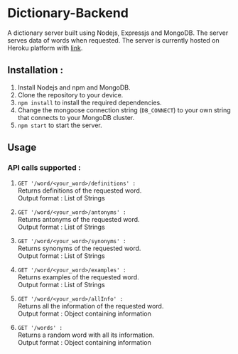 # Dictionary-Backend
A dictionary server built using Nodejs, Expressjs and MongoDB.
The server serves data of words when requested. The server is currently hosted on Heroku platform with [link](https://dictionarycli.herokuapp.com/).

## Installation :
1. Install Nodejs and npm and MongoDB.
2. Clone the repository to your device.
3. `npm install` to install the required dependencies.
4. Change the mongoose connection string (`DB_CONNECT`) to your own string that connects to your MongoDB cluster.
5. `npm start` to start the server.

## Usage
### API calls supported :
1. `GET '/word/<your_word>/definitions' :` <br />
  Returns definitions of the requested word. <br />
  Output format : List of Strings <br />
  
2. `GET '/word/<your_word>/antonyms' :` <br />
  Returns antonyms of the requested word. <br />
  Output format : List of Strings <br />

3. `GET '/word/<your_word>/synonyms' :` <br />
  Returns synonyms of the requested word. <br />
  Output format : List of Strings <br />
  
4. `GET '/word/<your_word>/examples' :` <br />
  Returns examples of the requested word. <br />
  Output format : List of Strings <br />
  
5. `GET '/word/<your_word>/allInfo' :` <br />
  Returns all the information of the requested word. <br />
  Output format : Object containing information <br />

6. `GET '/words' :` <br />
  Returns a random word with all its information. <br />
  Output format : Object containing information <br />


